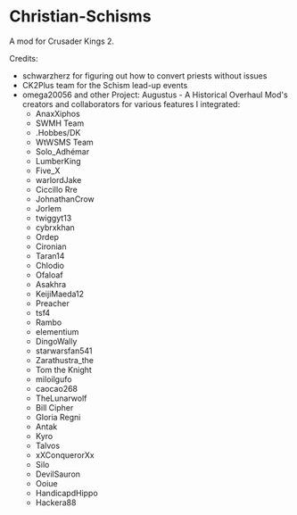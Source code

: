 # Christian-Schisms
A mod for Crusader Kings 2.

Credits:
- schwarzherz for figuring out how to convert priests without issues
- CK2Plus team for the Schism lead-up events
- omega20056 and other Project: Augustus - A Historical Overhaul Mod's creators and collaborators for various features I integrated:
  - AnaxXiphos
  - SWMH Team
  - .Hobbes/DK
  - WtWSMS Team
  - Solo_Adhémar
  - LumberKing
  - Five_X
  - warlordJake
  - Ciccillo Rre
  - JohnathanCrow
  - Jorlem
  - twiggyt13
  - cybrxkhan
  - Ordep
  - Cironian
  - Taran14
  - Chlodio
  - Ofaloaf
  - Asakhra
  - KeijiMaeda12
  - Preacher
  - tsf4
  - Rambo
  - elementium
  - DingoWally
  - starwarsfan541
  - Zarathustra_the
  - Tom the Knight
  - miloilgufo
  - caocao268
  - TheLunarwolf
  - Bill Cipher
  - Gloria Regni
  - Antak
  - Kyro
  - Talvos
  - xXConquerorXx
  - Silo
  - DevilSauron
  - Ooiue
  - HandicapdHippo
  - Hackera88
